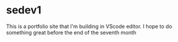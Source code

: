 # sedev1

This is a portfolio site that I'm building in VScode editor. 
I hope to do something great before the end of the seventh month
